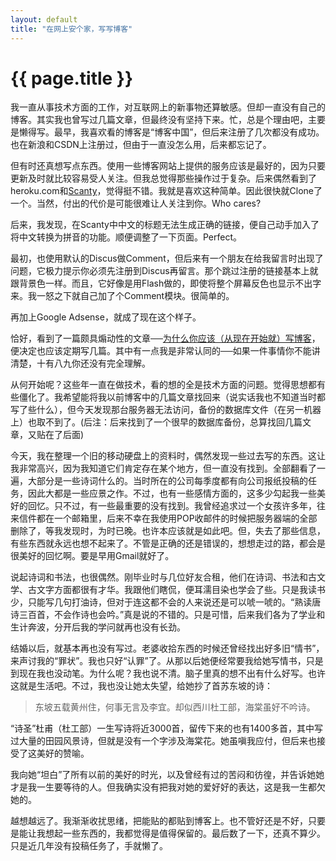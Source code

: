 ```yaml
---
layout: default
title: "在网上安个家，写写博客"
---
```


# {{ page.title }}

我一直从事技术方面的工作，对互联网上的新事物还算敏感。但却一直没有自己的博客。其实我也曾写过几篇文章，但最终没有坚持下来。忙，总是个理由吧，主要是懒得写。最早，我喜欢看的博客是“博客中国”，但后来注册了几次都没有成功。也在新浪和CSDN上注册过，但由于一直没怎么用，后来都忘记了。

但有时还真想写点东西。使用一些博客网站上提供的服务应该是最好的，因为只要更新及时就比较容易受人关注。但我总觉得那些操作过于复杂。后来偶然看到了heroku.com和[Scanty](http://adamblog.heroku.com/past/2008/11/4/scanty_the_blog_thats_almost_nothing/)，觉得挺不错。我就是喜欢这种简单。因此很快就Clone了一个。当然，付出的代价是可能很难让人关注到你。Who cares?

后来，我发现，在Scanty中中文的标题无法生成正确的链接，便自己动手加入了将中文转换为拼音的功能。顺便调整了一下页面。Perfect。

最初，也使用默认的Discus做Comment，但后来有一个朋友在给我留言时出现了问题，它极力提示你必须先注册到Discus再留言。那个跳过注册的链接基本上就跟背景色一样。而且，它好像是用Flash做的，即使将整个屏幕反色也显示不出字来。我一怒之下就自己加了个Comment模块。很简单的。

再加上Google Adsense，就成了现在这个样子。

恰好，看到了一篇颇具煽动性的文章──[为什么你应该（从现在开始就）写博客](http://mindhacks.cn/2009/02/15/why-you-should-start-blogging-now/)，便决定也应该定期写几篇。其中有一点我是非常认同的──如果一件事情你不能讲清楚，十有八九你还没有完全理解。

从何开始呢？这些年一直在做技术，看的想的全是技术方面的问题。觉得思想都有些僵化了。我希望能将我以前博客中的几篇文章找回来（说实话我也不知道当时都写了些什么），但今天发现那台服务器无法访问，备份的数据库文件（在另一机器上）也取不到了。(后注：后来找到了一个很早的数据库备份，总算找回几篇文章，又贴在了后面)

今天，我在整理一个旧的移动硬盘上的资料时，偶然发现一些过去写的东西。这让我非常高兴，因为我知道它们肯定存在某个地方，但一直没有找到。全部翻看了一遍，大部分是一些诗词什么的。当时所在的公司每季度都有向公司报纸投稿的任务，因此大都是一些应景之作。不过，也有一些感情方面的，这多少勾起我一些美好的回忆。只不过，有一些最重要的没有找到。我曾经追求过一个女孩许多年，往来信件都在一个邮箱里，后来不幸在我使用POP收邮件的时候把服务器端的全部删除了，等我发现时，为时已晚。也许本应该就是如此吧。但，失去了那些信息，有些东西就永远也想不起来了。不管是正确的还是错误的，想想走过的路，都会是很美好的回忆啊。要是早用Gmail就好了。

说起诗词和书法，也很偶然。刚毕业时与几位好友合租，他们在诗词、书法和古文学、古文字方面都很有才华。我跟他们瞎侃，便耳濡目染也学会了些。只是我读书少，只能写几句打油诗，但对于连这都不会的人来说还是可以唬一唬的。“熟读唐诗三百首，不会作诗也会吟。”真是说的不错的。只是可惜，后来我们各为了学业和生计奔波，分开后我的学问就再也没有长劲。

结婚以后，就基本再也没有写过。老婆收拾东西的时候还曾经找出好多旧“情书”，来声讨我的“罪状”。我也只好“认罪”了。从那以后她便经常要我给她写情书，只是到现在我也没动笔。为什么呢？我也说不清。脑子里真的想不出有什么好写。也许这就是生活吧。不过，我也没让她太失望，给她抄了首苏东坡的诗：

> 东坡五载黄州住，何事无言及李宜。却似西川杜工部，海棠虽好不吟诗。

“诗圣”杜甫（杜工部）一生写诗将近3000首，留传下来的也有1400多首，其中写过大量的田园风景诗，但就是没有一个字涉及海棠花。她虽嗔我应付，但后来也接受了这美好的赞喻。

我向她“坦白”了所有以前的美好的时光，以及曾经有过的苦闷和彷徨，并告诉她她才是我一生要等待的人。但我确实没有把我对她的爱好好的表达，这是我一生都欠她的。

越想越远了。我渐渐收扰思绪，把能贴的都贴到博客上。也不管好还是不好，只要是能让我想起一些东西的，我都觉得是值得保留的。最后数了一下，还真不算少。只是近几年没有投稿任务了，手就懒了。

